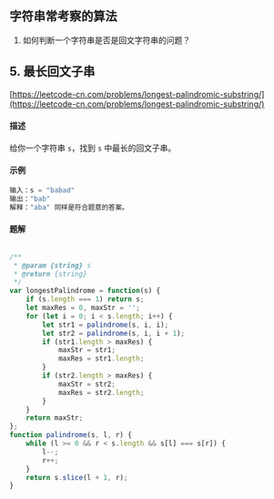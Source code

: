 ## 字符串常考察的算法

1. 如何判断一个字符串是否是回文字符串的问题？

## 5. 最长回文子串



[https://leetcode-cn.com/problems/longest-palindromic-substring/](https://leetcode-cn.com/problems/longest-palindromic-substring/)

#### 描述

给你一个字符串 `s`，找到 `s` 中最长的回文子串。

#### 示例

```js
输入：s = "babad"
输出："bab"
解释："aba" 同样是符合题意的答案。
```



#### 题解

```js

/**
 * @param {string} s
 * @return {string}
 */
var longestPalindrome = function(s) {
    if (s.length === 1) return s;
    let maxRes = 0, maxStr = '';
    for (let i = 0; i < s.length; i++) {
        let str1 = palindrome(s, i, i);
        let str2 = palindrome(s, i, i + 1);   
        if (str1.length > maxRes) {
            maxStr = str1;
            maxRes = str1.length;
        }
        if (str2.length > maxRes) {
            maxStr = str2;
            maxRes = str2.length;
        }
    }
    return maxStr;
};
function palindrome(s, l, r) {
    while (l >= 0 && r < s.length && s[l] === s[r]) {
        l--;
        r++;
    }
    return s.slice(l + 1, r);
}


```

